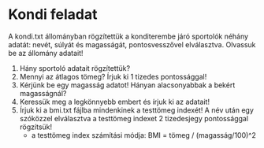 # Kondi feladat

A kondi.txt állományban rögzítettük a konditerembe járó sportolók néhány adatát: nevét, súlyát és magasságát, pontosvesszővel elválasztva.
Olvassuk be az állomány adatait!

1. Hány sportoló adatait rögzítettük?
2. Mennyi az átlagos tömeg? Írjuk ki 1 tizedes pontossággal!
3. Kérjünk be egy magasság adatot! Hányan alacsonyabbak a bekért magasságnál?
4. Keressük meg a legkönnyebb embert és írjuk ki az adatait!
5. Írjuk ki a bmi.txt fájlba mindenkinek a testtömeg indexét! A név után egy szóközzel elválasztva a testtömeg indexet 2 tizedesjegy pontossággal rögzítsük!
   - a testtömeg index számítási módja: BMI = tömeg / (magasság/100)^2
